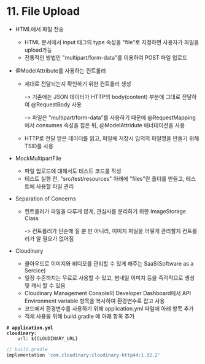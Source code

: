 # 11. File Upload

* HTML에서 파일 전송
  * HTML 문서에서 input 태그의 type 속성을 "file"로 지정하면 사용자가 파일을 upload가능
  * 전통적인 방법인 "multipart/form-data"를 이용하여 POST 파일 업로드



* @ModelAttribute를 사용하는 컨트롤러
  *   제대로 전달되는지 확인하기 위한 컨트롤러 생성

      \-> 기존에는 JSON 데이터가 HTTP의 body(content) 부분에 그대로 전달하여 @RequestBody 사용

      \-> 파일은 "multipart/form-data"를 사용하기 때문에 @RequestMapping에서 consumes 속성을 잡은 뒤, @ModelAttridute 애너테이션을 사용
  * HTTP로 전달 받은 데이터를 읽고, 파일에 저장시 임의의 파일명을 만들기 위해 TSID를 사용



* MockMultipartFile
  * 파일 업로드에 대해서도 테스트 코드를 작성
  * 테스트 실행 전, "src/test/resources" 아래에 "files"란 폴더를 만들고, 테스트에 사용할 파일 관리



* Separation of Concerns
  *   컨트롤러가 파일을 다루게 않게, 관심사를 분리하기 위한 ImageStorage Class&#x20;

      \-> 컨트롤러가 단순해 질 뿐 만 아니라, 이미지 파일을 어떻게 관리할지 컨트롤러가 알 필요가 없어짐



* Cloudinary
  * 클아우드로 이미지와 비디오를 관리할 수 있게 해주는 SaaS(Software as a Sercice)
  * 일정 수준까지는 무료로 사용할 수 있고, 썸네일 이미지 등을 즉각적으로 생성 및 캐시 할 수 있음
  * Cloudinary Management Console의 Developer Dashboard에서 API Environment variable 항목을 복사하여 환경변수로 잡고 사용
  * 코드에서 환경변수를 사용하기 위해 application.yml 파일에 아래 항목 추가
  * 객체 사용을 위해 build.gradle 에 아래 항목 추가

<pre class="language-yaml"><code class="lang-yaml"><strong># application.yml
</strong><strong>cloudinary:
</strong>    url: ${CLOUDINARY_URL}
</code></pre>

```gradle
// build.gradle
implementation 'com.cloudinary:cloudinary-http44:1.32.2'
```
